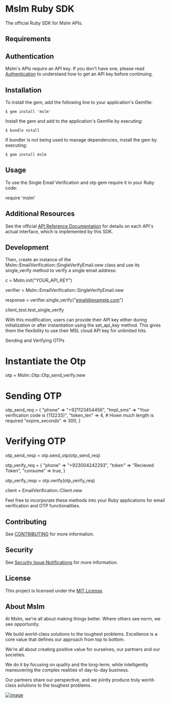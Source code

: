 # Mslm Ruby SDK

The official Ruby SDK for Mslm APIs.

## Requirements

## Authentication

Mslm's APIs require an API key. If you don't have one, please read
[Authentication](https://mslm.io/docs/api/authentication) to understand how to
get an API key before continuing.

## Installation

To install the gem, add the following line to your application's Gemfile:

    $ gem install 'mslm'

Install the gem and add to the application's Gemfile by executing:

    $ bundle nstall

If bundler is not being used to manage dependencies, install the gem by executing:

    $ gem install mslm

## Usage

To use the Single Email Verification and otp gem require it in your Ruby code:

require 'mslm'

## Additional Resources

See the official [API Reference Documentation](https://mslm.io/docs/api) for
details on each API's actual interface, which is implemented by this SDK.

## Development

Then, create an instance of the Mslm::EmailVerification::SingleVerifyEmail.new class and use its single_verify method to verify a single email address:

c = Mslm.init("YOUR_API_KEY")

verifier = Mslm::EmailVerification::SingleVerifyEmail.new

response = verifier.single_verify("email@example.com")

client_test.test_single_verify

With this modification, users can provide their API key either during initialization or after instantiation using the set_api_key method. This gives them the flexibility to use their MSL cloud API key for unlimited hits.

Sending and Verifying OTPs

# Instantiate the Otp

otp = Mslm::Otp::Otp_send_verify.new

# Sending OTP

otp_send_req = {
"phone" => "+921123454456",
"tmpl_sms" => "Your verification code is {112233}",
"token_len" => 4, # Hown much length is required
"expire_seconds" => 300,
}

# Verifying OTP

otp_send_resp = otp.send_otp(otp_send_req)

otp_verify_req = {
"phone" => "+923004242293",
"token" => "Recieved Token",
"consume" => true,
}

otp_verify_resp = otp.verify(otp_verify_req)

client = EmailVerification::Client.new

Feel free to incorporate these methods into your Ruby applications for email verification and OTP functionalities.

## Contributing

See [CONTRIBUTING](CONTRIBUTING.md) for more information.

## Security

See [Security Issue
Notifications](CONTRIBUTING.md#security-issue-notifications) for more
information.

## License

This project is licensed under the [MIT License](LICENSE).

## About Mslm

At Mslm, we're all about making things better. Where others see norm, we see
opportunity.

We build world-class solutions to the toughest problems. Excellence is a core
value that defines our approach from top to bottom.

We're all about creating positive value for ourselves, our partners and our
societies.

We do it by focusing on quality and the long-term, while intelligently
maneuvering the complex realities of day-to-day business.

Our partners share our perspective, and we jointly produce truly world-class
solutions to the toughest problems.

[![image](https://avatars.githubusercontent.com/u/50307970?s=200&v=4)](https://mslm.io/)
